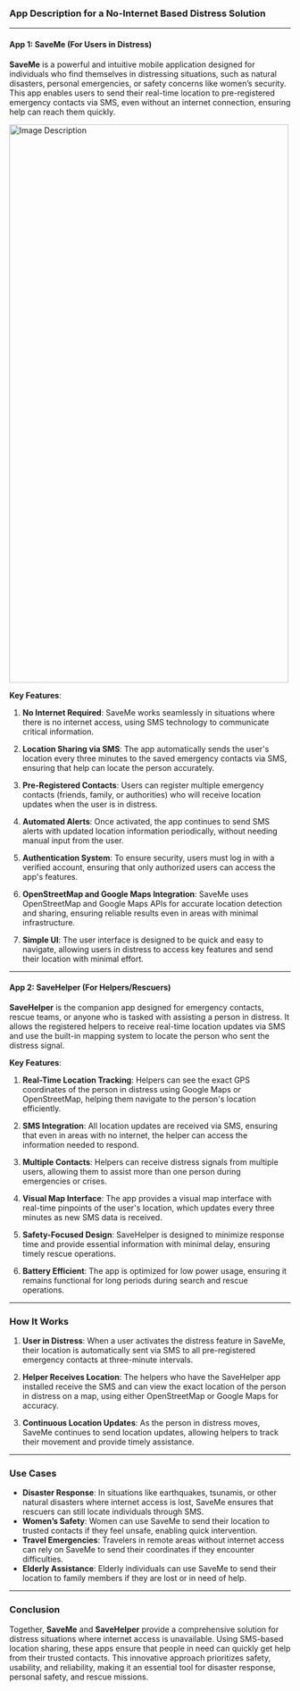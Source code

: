 ### App Description for a No-Internet Based Distress Solution

---

#### **App 1: SaveMe (For Users in Distress)**

**SaveMe** is a powerful and intuitive mobile application designed for individuals who find themselves in distressing situations, such as natural disasters, personal emergencies, or safety concerns like women’s security. This app enables users to send their real-time location to pre-registered emergency contacts via SMS, even without an internet connection, ensuring help can reach them quickly.


<img src="[https://github.com/s21sd/Save_Me/blob/master/WhatsApp%20Image%202024-10-02%20at%2013.44.28_82c7abae.jpg](https://github.com/s21sd/Save_Me/blob/master/WhatsApp%20Image%202024-10-02%20at%2013.44.28_82c7abae.jpg)" width="500" height="1000" alt="Image Description">

**Key Features**:
1. **No Internet Required**: SaveMe works seamlessly in situations where there is no internet access, using SMS technology to communicate critical information.
   
2. **Location Sharing via SMS**: The app automatically sends the user's location every three minutes to the saved emergency contacts via SMS, ensuring that help can locate the person accurately.

3. **Pre-Registered Contacts**: Users can register multiple emergency contacts (friends, family, or authorities) who will receive location updates when the user is in distress.

4. **Automated Alerts**: Once activated, the app continues to send SMS alerts with updated location information periodically, without needing manual input from the user.

5. **Authentication System**: To ensure security, users must log in with a verified account, ensuring that only authorized users can access the app's features.

6. **OpenStreetMap and Google Maps Integration**: SaveMe uses OpenStreetMap and Google Maps APIs for accurate location detection and sharing, ensuring reliable results even in areas with minimal infrastructure.

7. **Simple UI**: The user interface is designed to be quick and easy to navigate, allowing users in distress to access key features and send their location with minimal effort.

---

#### **App 2: SaveHelper (For Helpers/Rescuers)**

**SaveHelper** is the companion app designed for emergency contacts, rescue teams, or anyone who is tasked with assisting a person in distress. It allows the registered helpers to receive real-time location updates via SMS and use the built-in mapping system to locate the person who sent the distress signal.

**Key Features**:
1. **Real-Time Location Tracking**: Helpers can see the exact GPS coordinates of the person in distress using Google Maps or OpenStreetMap, helping them navigate to the person's location efficiently.

2. **SMS Integration**: All location updates are received via SMS, ensuring that even in areas with no internet, the helper can access the information needed to respond.

3. **Multiple Contacts**: Helpers can receive distress signals from multiple users, allowing them to assist more than one person during emergencies or crises.

4. **Visual Map Interface**: The app provides a visual map interface with real-time pinpoints of the user's location, which updates every three minutes as new SMS data is received.

5. **Safety-Focused Design**: SaveHelper is designed to minimize response time and provide essential information with minimal delay, ensuring timely rescue operations.

6. **Battery Efficient**: The app is optimized for low power usage, ensuring it remains functional for long periods during search and rescue operations.

---

### How It Works

1. **User in Distress**: When a user activates the distress feature in SaveMe, their location is automatically sent via SMS to all pre-registered emergency contacts at three-minute intervals.
   
2. **Helper Receives Location**: The helpers who have the SaveHelper app installed receive the SMS and can view the exact location of the person in distress on a map, using either OpenStreetMap or Google Maps for accuracy.

3. **Continuous Location Updates**: As the person in distress moves, SaveMe continues to send location updates, allowing helpers to track their movement and provide timely assistance.

---

### Use Cases

- **Disaster Response**: In situations like earthquakes, tsunamis, or other natural disasters where internet access is lost, SaveMe ensures that rescuers can still locate individuals through SMS.
- **Women’s Safety**: Women can use SaveMe to send their location to trusted contacts if they feel unsafe, enabling quick intervention.
- **Travel Emergencies**: Travelers in remote areas without internet access can rely on SaveMe to send their coordinates if they encounter difficulties.
- **Elderly Assistance**: Elderly individuals can use SaveMe to send their location to family members if they are lost or in need of help.

---

### Conclusion

Together, **SaveMe** and **SaveHelper** provide a comprehensive solution for distress situations where internet access is unavailable. Using SMS-based location sharing, these apps ensure that people in need can quickly get help from their trusted contacts. This innovative approach prioritizes safety, usability, and reliability, making it an essential tool for disaster response, personal safety, and rescue missions.
